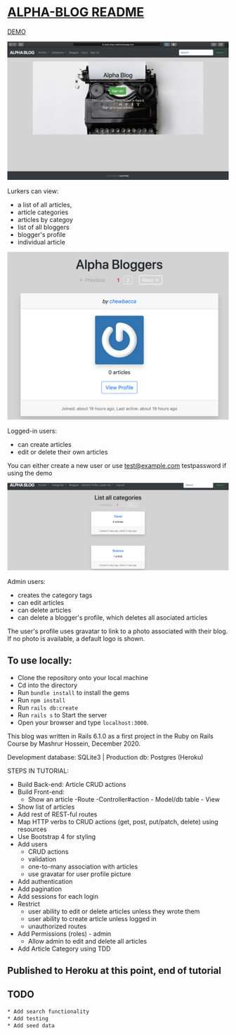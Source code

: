# [ALPHA-BLOG README](https://laurie-blog-ruby6.herokuapp.com)

[DEMO](https://laurie-blog-ruby6.herokuapp.com)

![App Demo](app/assets/images/alpha_blog_signup.png)

Lurkers can view:
- a list of all articles, 
- article categories
- articles by categoy
- list of all bloggers
- blogger's profile
- individual article

![list of categories](app/assets/images/alpha_blog_showArticlesByUser.png)

Logged-in users:
- can create articles 
- edit or delete their own articles

You can either create a new user or use test@example.com testpassword if using the demo

![list of categories](app/assets/images/alpha_blog_list_cats.png)

Admin users:
- creates the category tags
- can edit articles
- can delete articles
- can delete a blogger's profile, which deletes all asociated articles


The user's profile uses gravatar to link to a photo associated with their blog. If no photo is available, a default logo is shown.

## To use locally: 

- Clone the repository onto your local machine
- Cd into the directory
- Run `bundle install` to install the gems
- Run `npm install`
- Run `rails db:create`
- Run `rails s` to Start the server
- Open your browser and type `localhost:3000`.



This blog was written in Rails 6.1.0 as a first project in the Ruby on Rails Course by Mashrur Hossein, December 2020.

Development database: SQLite3 | Production db: Postgres (Heroku)

STEPS IN TUTORIAL:

* Build Back-end: Article CRUD actions
* Build Front-end: 
	* Show an article -Route -Controller#action - Model/db table - View
* Show list of articles
* Add rest of REST-ful routes
* Map HTTP verbs to CRUD actions (get, post, put/patch, delete) using resources
* Use Bootstrap 4 for styling
* Add users
	* CRUD actions
	* validation
	* one-to-many association with articles
	* use gravatar for user profile picture
* Add authentication
* Add pagination
* Add sessions for each login
* Restrict 
	* user ability to edit or delete articles unless they wrote them
	* user ability to create article unless logged in
	* unauthorized routes
* Add Permissions (roles) - admin
	* Allow admin to edit and delete all articles
* Add Article Category using TDD
## Published to Heroku at this point, end of tutorial

## TODO
	* Add search functionality
	* Add testing
	* Add seed data
	
<!-- - Run `rails db:seed`; -->
<!-- - Run `rails db:migrate`; -->


